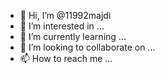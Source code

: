 - 👋 Hi, I’m @11992majdi
- 👀 I’m interested in ...
- 🌱 I’m currently learning ...
- 💞️ I’m looking to collaborate on ...
- 📫 How to reach me ...

<!---
11992majdi/11992majdi is a ✨ special ✨ repository because its `README.md` (this file) appears on your GitHub profile.
You can click the Preview link to take a look at your changes.
--->
